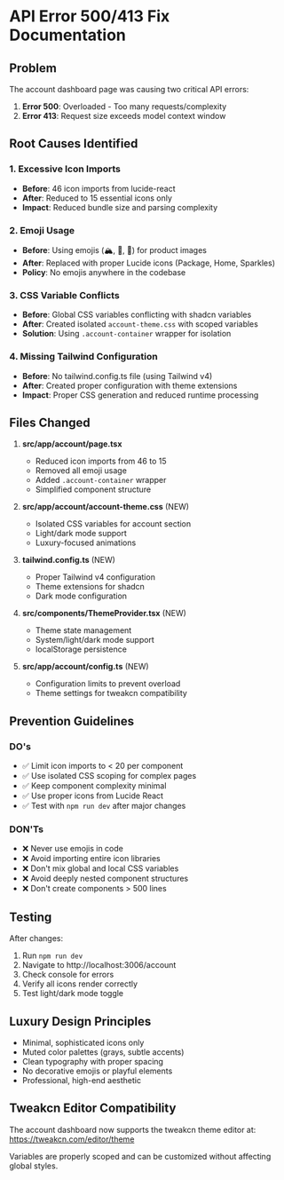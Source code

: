 # API Error 500/413 Fix Documentation

## Problem
The account dashboard page was causing two critical API errors:
1. **Error 500**: Overloaded - Too many requests/complexity
2. **Error 413**: Request size exceeds model context window

## Root Causes Identified

### 1. Excessive Icon Imports
- **Before**: 46 icon imports from lucide-react
- **After**: Reduced to 15 essential icons only
- **Impact**: Reduced bundle size and parsing complexity

### 2. Emoji Usage
- **Before**: Using emojis (🏔️, 🌲, 🌿) for product images
- **After**: Replaced with proper Lucide icons (Package, Home, Sparkles)
- **Policy**: No emojis anywhere in the codebase

### 3. CSS Variable Conflicts
- **Before**: Global CSS variables conflicting with shadcn variables
- **After**: Created isolated `account-theme.css` with scoped variables
- **Solution**: Using `.account-container` wrapper for isolation

### 4. Missing Tailwind Configuration
- **Before**: No tailwind.config.ts file (using Tailwind v4)
- **After**: Created proper configuration with theme extensions
- **Impact**: Proper CSS generation and reduced runtime processing

## Files Changed

1. **src/app/account/page.tsx**
   - Reduced icon imports from 46 to 15
   - Removed all emoji usage
   - Added `.account-container` wrapper
   - Simplified component structure

2. **src/app/account/account-theme.css** (NEW)
   - Isolated CSS variables for account section
   - Light/dark mode support
   - Luxury-focused animations

3. **tailwind.config.ts** (NEW)
   - Proper Tailwind v4 configuration
   - Theme extensions for shadcn
   - Dark mode configuration

4. **src/components/ThemeProvider.tsx** (NEW)
   - Theme state management
   - System/light/dark mode support
   - localStorage persistence

5. **src/app/account/config.ts** (NEW)
   - Configuration limits to prevent overload
   - Theme settings for tweakcn compatibility

## Prevention Guidelines

### DO's
- ✅ Limit icon imports to < 20 per component
- ✅ Use isolated CSS scoping for complex pages
- ✅ Keep component complexity minimal
- ✅ Use proper icons from Lucide React
- ✅ Test with `npm run dev` after major changes

### DON'Ts
- ❌ Never use emojis in code
- ❌ Avoid importing entire icon libraries
- ❌ Don't mix global and local CSS variables
- ❌ Avoid deeply nested component structures
- ❌ Don't create components > 500 lines

## Testing
After changes:
1. Run `npm run dev`
2. Navigate to http://localhost:3006/account
3. Check console for errors
4. Verify all icons render correctly
5. Test light/dark mode toggle

## Luxury Design Principles
- Minimal, sophisticated icons only
- Muted color palettes (grays, subtle accents)
- Clean typography with proper spacing
- No decorative emojis or playful elements
- Professional, high-end aesthetic

## Tweakcn Editor Compatibility
The account dashboard now supports the tweakcn theme editor at:
https://tweakcn.com/editor/theme

Variables are properly scoped and can be customized without affecting global styles.